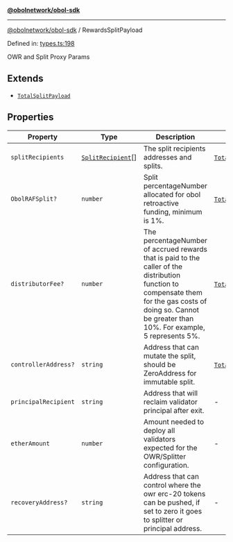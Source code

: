 [**@obolnetwork/obol-sdk**](../index.md)

***

[@obolnetwork/obol-sdk](../index.md) / RewardsSplitPayload

Defined in: [types.ts:198](https://github.com/ObolNetwork/obol-sdk/blob/df036c7bf14d70c2908019882b5bbd9b08a748fb/src/types.ts#L198)

OWR and Split Proxy Params

## Extends

- [`TotalSplitPayload`](../type-aliases/TotalSplitPayload.md)

## Properties

| Property | Type | Description | Inherited from | Defined in |
| ------ | ------ | ------ | ------ | ------ |
| <a id="splitrecipients"></a> `splitRecipients` | [`SplitRecipient`](../type-aliases/SplitRecipient.md)[] | The split recipients addresses and splits. | [`TotalSplitPayload`](../type-aliases/TotalSplitPayload.md).[`splitRecipients`](../type-aliases/TotalSplitPayload.md#splitrecipients) | [types.ts:183](https://github.com/ObolNetwork/obol-sdk/blob/df036c7bf14d70c2908019882b5bbd9b08a748fb/src/types.ts#L183) |
| <a id="obolrafsplit"></a> `ObolRAFSplit?` | `number` | Split percentageNumber allocated for obol retroactive funding, minimum is 1%. | [`TotalSplitPayload`](../type-aliases/TotalSplitPayload.md).[`ObolRAFSplit`](../type-aliases/TotalSplitPayload.md#obolrafsplit) | [types.ts:186](https://github.com/ObolNetwork/obol-sdk/blob/df036c7bf14d70c2908019882b5bbd9b08a748fb/src/types.ts#L186) |
| <a id="distributorfee"></a> `distributorFee?` | `number` | The percentageNumber of accrued rewards that is paid to the caller of the distribution function to compensate them for the gas costs of doing so. Cannot be greater than 10%. For example, 5 represents 5%. | [`TotalSplitPayload`](../type-aliases/TotalSplitPayload.md).[`distributorFee`](../type-aliases/TotalSplitPayload.md#distributorfee) | [types.ts:189](https://github.com/ObolNetwork/obol-sdk/blob/df036c7bf14d70c2908019882b5bbd9b08a748fb/src/types.ts#L189) |
| <a id="controlleraddress"></a> `controllerAddress?` | `string` | Address that can mutate the split, should be ZeroAddress for immutable split. | [`TotalSplitPayload`](../type-aliases/TotalSplitPayload.md).[`controllerAddress`](../type-aliases/TotalSplitPayload.md#controlleraddress) | [types.ts:192](https://github.com/ObolNetwork/obol-sdk/blob/df036c7bf14d70c2908019882b5bbd9b08a748fb/src/types.ts#L192) |
| <a id="principalrecipient"></a> `principalRecipient` | `string` | Address that will reclaim validator principal after exit. | - | [types.ts:200](https://github.com/ObolNetwork/obol-sdk/blob/df036c7bf14d70c2908019882b5bbd9b08a748fb/src/types.ts#L200) |
| <a id="etheramount"></a> `etherAmount` | `number` | Amount needed to deploy all validators expected for the OWR/Splitter configuration. | - | [types.ts:203](https://github.com/ObolNetwork/obol-sdk/blob/df036c7bf14d70c2908019882b5bbd9b08a748fb/src/types.ts#L203) |
| <a id="recoveryaddress"></a> `recoveryAddress?` | `string` | Address that can control where the owr erc-20 tokens can be pushed, if set to zero it goes to splitter or principal address. | - | [types.ts:206](https://github.com/ObolNetwork/obol-sdk/blob/df036c7bf14d70c2908019882b5bbd9b08a748fb/src/types.ts#L206) |
